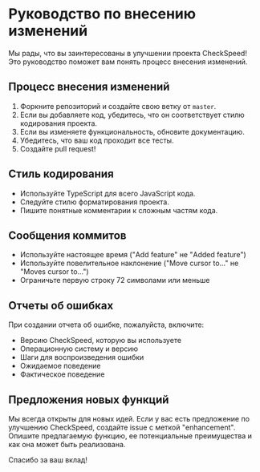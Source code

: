 # Руководство по внесению изменений

Мы рады, что вы заинтересованы в улучшении проекта CheckSpeed! Это руководство поможет вам понять процесс внесения изменений.

## Процесс внесения изменений

1. Форкните репозиторий и создайте свою ветку от `master`.
2. Если вы добавляете код, убедитесь, что он соответствует стилю кодирования проекта.
3. Если вы изменяете функциональность, обновите документацию.
4. Убедитесь, что ваш код проходит все тесты.
5. Создайте pull request!

## Стиль кодирования

- Используйте TypeScript для всего JavaScript кода.
- Следуйте стилю форматирования проекта.
- Пишите понятные комментарии к сложным частям кода.

## Сообщения коммитов

- Используйте настоящее время ("Add feature" не "Added feature")
- Используйте повелительное наклонение ("Move cursor to..." не "Moves cursor to...")
- Ограничьте первую строку 72 символами или меньше

## Отчеты об ошибках

При создании отчета об ошибке, пожалуйста, включите:

- Версию CheckSpeed, которую вы используете
- Операционную систему и версию
- Шаги для воспроизведения ошибки
- Ожидаемое поведение
- Фактическое поведение

## Предложения новых функций

Мы всегда открыты для новых идей. Если у вас есть предложение по улучшению CheckSpeed, создайте issue с меткой "enhancement". Опишите предлагаемую функцию, ее потенциальные преимущества и как она может быть реализована.

Спасибо за ваш вклад!
